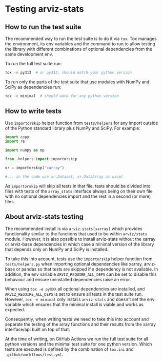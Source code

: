 # Testing arviz-stats

## How to run the test suite
The recommended way to run the test suite is to do it via `tox`.
Tox manages the environment, its env variables and the command to run
to allow testing the library with different combinations of optional dependencies
from the same development env.

To run the full test suite run:

```bash
tox -e py312  # or py313, should match your python version
```

To run only the parts of the test suite that use modules with NumPy and SciPy
as dependencies run:

```bash
tox -e minimal  # should work for any python version
```

## How to write tests

Use `importorskip` helper function from `tests/helpers` for any import outside of
the Python standard library plus NumPy and SciPy. For example:

```python
import copy
import re

import numpy as np

from .helpers import importorskip

xr = importorskip("xarray")

#... in the code use xr.Dataset, xr.DataArray as usual
```

As `importorskip` will skip all tests in that file, tests should be divided into
files with tests of the `array_stats` interface always being on their own file
with no optional dependencies import and the rest in a second (or more) files.

## About arviz-stats testing

The recommended install is via `arviz-stats[xarray]` which provides functionality similar to
the functions that used to be within `arviz/stats` module. However, it is also possible to install
arviz-stats without the xarray or arviz-base dependencies in which case a minimal version of the
library that depends only on NumPy and SciPy is installed.

To take this into account, tests use the `importorskip` helper function from `tests/helpers.py`
when importing optional dependencies like xarray, arviz-base or pandas so that tests are skipped
if a dependency is not available.
In addition, the env variable `ARVIZ_REQUIRE_ALL_DEPS` can be set to disable this behaviour
and ensure uninstalled dependencies raise an error.

When using `tox -e pyXXX` all optional dependencies are installed,
and `ARVIZ_REQUIRE_ALL_DEPS` is set to ensure all tests in the test suite run.
However, `tox -e minimal` only installs `arviz-stats` and doesn't set the env variable
which ensures that the minimal install is viable and works as expected.

Consequently, when writing tests we need to take this into account and separate the
testing of the array functions and their results from the xarray interface/api built
on top of that.

At the time of writing, on GitHub Actions we run the full test suite for all python versions
and the minimal test suite for one python version.
Which tests are executed is defined by the combination of `tox.ini` and `.github/workflows/test.yml`.
